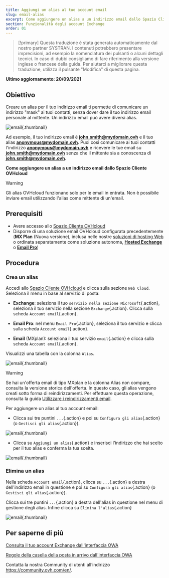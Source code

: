 ```yaml
---
title: Aggiungi un alias al tuo account email
slug: email-alias
excerpt: Come aggiungere un alias a un indirizzo email dallo Spazio Cliente OVHcloud
section: Funzionalità degli account Exchange
order: 01
---
```


> [!primary]
> Questa traduzione è stata generata automaticamente dal nostro partner SYSTRAN. I contenuti potrebbero presentare imprecisioni, ad esempio la nomenclatura dei pulsanti o alcuni dettagli tecnici. In caso di dubbi consigliamo di fare riferimento alla versione inglese o francese della guida. Per aiutarci a migliorare questa traduzione, utilizza il pulsante "Modifica" di questa pagina.
>

**Ultimo aggiornamento: 20/09/2021**

## Obiettivo

Creare un alias per il tuo indirizzo email ti permette di comunicare un indirizzo "mask" ai tuoi contatti, senza dover dare il tuo indirizzo email personale al mittente. Un indirizzo email può avere diversi alias.

![email](images/email-alias01.png){.thumbnail}

Ad esempio, il tuo indirizzo email è **john.smith@mydomain.ovh** e il tuo alias **anonymous@mydomain.ovh**. Puoi così comunicare ai tuoi contatti l'indirizzo **anonymous@mydomain.ovh** e ricevere le tue email su **john.smith@mydomain.ovh** senza che il mittente sia a conoscenza di **john.smith@mydomain.ovh**.

**Come aggiungere un alias a un indirizzo email dallo Spazio Cliente OVHcloud**

> [!warning]
>
> Gli alias OVHcloud funzionano solo per le email in entrata. Non è possibile inviare email utilizzando l'alias come mittente di un'email.
>

## Prerequisiti

- Avere accesso allo [Spazio Cliente OVHcloud](https://www.ovh.com/auth/?action=gotomanager&from=https://www.ovh.it/&ovhSubsidiary=it)
- Disporre di una soluzione email OVHcloud configurata precedentemente (**MX Plan** (Nuova versione), inclusa nelle nostre [soluzioni di hosting Web](https://www.ovhcloud.com/it/web-hosting/) o ordinata separatamente come soluzione autonoma, [**Hosted Exchange**](https://www.ovhcloud.com/it/emails/hosted-exchange/) o [**Email Pro**](https://www.ovhcloud.com/it/emails/email-pro/))

## Procedura

### Crea un alias

Accedi allo [Spazio Cliente OVHcloud](https://www.ovh.com/auth/?action=gotomanager&from=https://www.ovh.it/&ovhSubsidiary=it) e clicca sulla sezione `Web Cloud`. Seleziona il menu in base al servizio di posta:

- **Exchange**: seleziona il tuo `servizio nella sezione Microsoft`{.action}, seleziona il tuo servizio nella sezione `Exchange`{.action}. Clicca sulla scheda `Account email`{.action}.

- **Email Pro**: nel menu `Email Pro`{.action}, seleziona il tuo servizio e clicca sulla scheda `Account email`{.action}.

- **Email** (MXplan): seleziona il tuo servizio `email`{.action} e clicca sulla scheda `Account email`{.action}.

Visualizzi una tabella con la colonna `Alias`.

![email](images/email-alias012.png){.thumbnail}

> [!warning]
>
> Se hai un'offerta email di tipo MXplan e la colonna Alias non compare, consulta la versione storica dell'offerta. In questo caso, gli alias vengono creati sotto forma di reindirizzamenti. Per effettuare questa operazione, consulta la guida [Utilizzare i reindirizzamenti email](https://docs.ovh.com/it/emails/servizio_email_configura_il_reindirizzamento_delle_tue_email/#vecchia-versione-della-soluzione-mx-plan).
>

Per aggiungere un alias al tuo account email:

- Clicca sui tre puntini `...`{.action} e poi su `Configura gli alias`{.action} (o `Gestisci gli alias`{.action}).

![email](images/email-alias02.png){.thumbnail}

- Clicca su `Aggiungi un alias`{.action} e inserisci l'indirizzo che hai scelto per il tuo alias e conferma la tua scelta.

![email](images/email-alias03.png){.thumbnail}

### Elimina un alias

Nella scheda `Account email`{.action}, clicca su `...`{.action} a destra dell'indirizzo email in questione e poi su `Configura gli alias`{.action} (o `Gestisci gli alias`{.action}).

Clicca sui tre puntini `...`{.action} a destra dell'alias in questione nel menu di gestione degli alias. Infine clicca su `Elimina l'alias`{.action}

![email](images/email-alias04.png){.thumbnail}

## Per saperne di più

[Consulta il tuo account Exchange dall'interfaccia OWA](https://docs.ovh.com/it/microsoft-collaborative-solutions/exchange_2016_guida_allutilizzo_di_outlook_web_app/)

[Regole della casella della posta in arrivo dall'interfaccia OWA](https://docs.ovh.com/it/microsoft-collaborative-solutions/creare-regole-posta-in-arrivo-in-owa/)

Contatta la nostra Community di utenti all’indirizzo <https://community.ovh.com/en/>.
